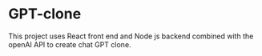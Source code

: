 # GPT-clone
This project uses React front end and Node js backend combined with the openAI API to create  chat GPT clone.  

